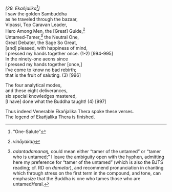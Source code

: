 *\[29. Ekañjalika*[^1]*\]*  
I saw the golden Sambuddha  
as he traveled through the bazaar,  
Vipassi, Top Caravan Leader,  
Hero Among Men, the \[Great\] Guide,[^2]  
Untamed-Tamer,[^3] the Neutral One,  
Great Debater, the Sage So Great,  
\[and\] pleased, with happiness of mind,  
I pressed my hands together once. (1-2) \[994-995\]  
In the ninety-one aeons since  
I pressed my hands together \[once,\]  
I’ve come to know no bad rebirth;  
that is the fruit of saluting. (3) \[996\]

The four analytical modes,  
and these eight deliverances,  
six special knowledges mastered,  
\[I have\] done what the Buddha taught! (4) \[997\]

Thus indeed Venerable Ekañjalika Thera spoke these verses.  
The legend of Ekañjalika Thera is finished.

[^1]: “One-Salute”

[^2]: *vināyakaŋ*

[^3]: *adantadamanaŋ,* could mean either “tamer of the untamed” or
    “tamer who is untamed;” I leave the ambiguity open with the hyphen,
    admitting here my preference for “tamer of the untamed” (which is
    also the BJTS reading; cf. RD on *dametar*), and recommend
    pronunciation in chanting which through stress on the first term in
    the compound, and tone, can emphasize that the Buddha is one who
    tames those who are untamed/feral.
